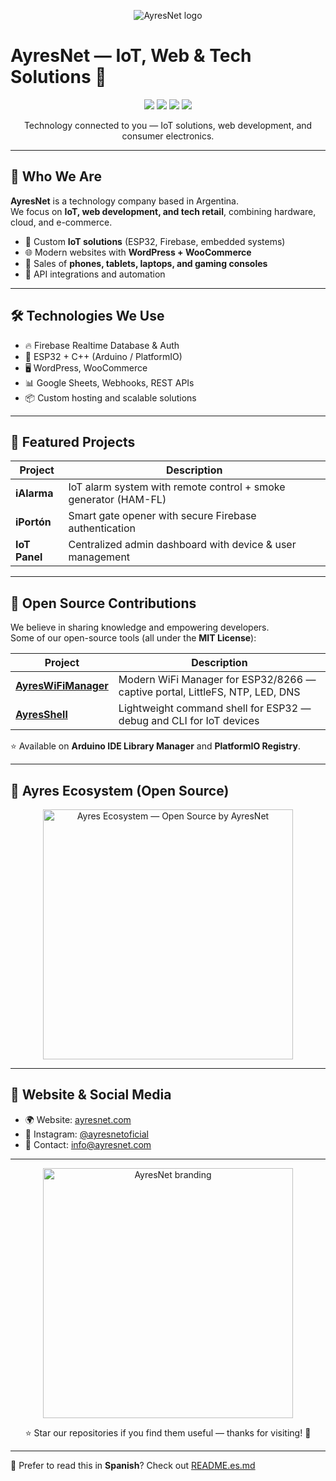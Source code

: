 <p align="center">
  <img src="https://res.cloudinary.com/dxunooptp/image/upload/v1754359437/banner_github_20250804_225256_0000_i9yrwv.jpg" alt="AyresNet logo"/>
</p>

# AyresNet — IoT, Web & Tech Solutions 👋

<p align="center">
  <img src="https://img.shields.io/badge/ESP32-ready-blue?logo=espressif" />
  <img src="https://img.shields.io/badge/Firebase-integrated-orange?logo=firebase" />
  <img src="https://img.shields.io/badge/WordPress-eCommerce-blueviolet?logo=wordpress" />
  <img src="https://img.shields.io/badge/Arctic%20Code%20Vault%20Contributor-%F0%9F%8F%94%EF%B8%8F-blue" />
</p>

<p align="center">
  Technology connected to you — IoT solutions, web development, and consumer electronics.
</p>

---

## 🚀 Who We Are

**AyresNet** is a technology company based in Argentina.  
We focus on **IoT, web development, and tech retail**, combining hardware, cloud, and e-commerce.

- 🧠 Custom **IoT solutions** (ESP32, Firebase, embedded systems)  
- 🌐 Modern websites with **WordPress + WooCommerce**  
- 📱 Sales of **phones, tablets, laptops, and gaming consoles**  
- 🧩 API integrations and automation  

---

## 🛠️ Technologies We Use

- 🔥 Firebase Realtime Database & Auth  
- 📶 ESP32 + C++ (Arduino / PlatformIO)  
- 🖥️ WordPress, WooCommerce  
- 📊 Google Sheets, Webhooks, REST APIs  
- 📦 Custom hosting and scalable solutions  

---

## 📱 Featured Projects

| Project      | Description                                                  |
|--------------|--------------------------------------------------------------|
| **iAlarma**  | IoT alarm system with remote control + smoke generator (HAM-FL) |
| **iPortón**  | Smart gate opener with secure Firebase authentication        |
| **IoT Panel**| Centralized admin dashboard with device & user management    |

---

## 🧩 Open Source Contributions

We believe in sharing knowledge and empowering developers.  
Some of our open-source tools (all under the **MIT License**):

| Project                                                                 | Description                                                                 |
|-------------------------------------------------------------------------|-----------------------------------------------------------------------------|
| [**AyresWiFiManager**](https://github.com/ayresnet/AyresWiFiManager)    | Modern WiFi Manager for ESP32/8266 — captive portal, LittleFS, NTP, LED, DNS |
| [**AyresShell**](https://github.com/ayresnet/AyresShell)                | Lightweight command shell for ESP32 — debug and CLI for IoT devices          |

⭐ Available on **Arduino IDE Library Manager** and **PlatformIO Registry**.  

---

## 🧭 Ayres Ecosystem (Open Source)

<p align="center">
  <img src="https://res.cloudinary.com/dxunooptp/image/upload/v1759106095/ayres_ecosystem_github_1920x1080_v2_bajxno.jpg"
       height="400"
       alt="Ayres Ecosystem — Open Source by AyresNet" />
</p>

---

## 🔗 Website & Social Media

- 🌍 Website: [ayresnet.com](https://ayresnet.com)  
- 📱 Instagram: [@ayresnetoficial](https://instagram.com/ayresnetoficial)  
- 📧 Contact: info@ayresnet.com  

---

<p align="center">
  <img src="https://ayresnet.com/wp-content/uploads/2024/12/ayresnet-logo-transparente-blanco.webp" width="400" alt="AyresNet branding"/>
</p>

<p align="center">
  ⭐ Star our repositories if you find them useful — thanks for visiting! 🚀
</p>

---

📄 Prefer to read this in **Spanish**? Check out [README.es.md](README.es.md)
